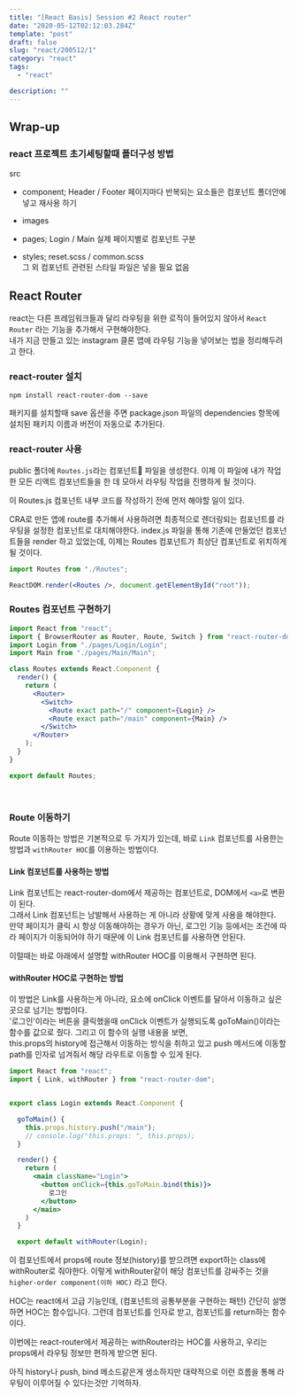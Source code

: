 ```yaml
---
title: "[React Basis] Session #2 React router"
date: "2020-05-12T02:12:03.284Z"
template: "post"
draft: false
slug: "react/200512/1"
category: "react"
tags:
  - "react"

description: ""
---
```


## Wrap-up

### react 프로젝트 초기세팅할때 폴더구성 방법

src

- component; Header / Footer
  페이지마다 반복되는 요소들은 컴포넌트 폴더안에 넣고 재사용 하기

- images

- pages; Login / Main
  실제 페이지별로 컴포넌트 구분

- styles; reset.scss / common.scss  
  그 외 컴포넌트 관련된 스타일 파일은 넣을 필요 없음

## React Router

react는 다른 프레임워크들과 달리 라우팅을 위한 로직이 들어있지 않아서
`React Router` 라는 기능을 추가해서 구현해야한다. <br>
내가 지금 만들고 있는 instagram 클론 앱에 라우팅 기능을 넣어보는 법을 정리해두려고 한다.

### react-router 설치

```
npm install react-router-dom --save
```

패키지를 설치할때 save 옵션을 주면 package.json 파일의 dependencies 항목에 설치된 패키지 이름과 버전이 자동으로 추가된다.

### react-router 사용

public 폴더에 `Routes.js`라는 컴포넌트 파일을 생성한다.
이제 이 파일에 내가 작업한 모든 리액트 컴포넌트들을 한 데 모아서 라우팅 작업을 진행하게 될 것이다.

이 Routes.js 컴포넌트 내부 코드를 작성하기 전에 먼저 해야할 일이 있다.

CRA로 만든 앱에 route를 추가해서 사용하려면 최종적으로 렌더링되는 컴포넌트를 라우팅을 설정한 컴포넌트로 대치해야한다.
index.js 파일을 통해 기존에 만들었던 컴포넌트들을 render 하고 있었는데, 이제는 Routes 컴포넌트가 최상단 컴포넌트로 위치하게 될 것이다.

```jsx
import Routes from "./Routes";

ReactDOM.render(<Routes />, document.getElementById("root"));
```

### Routes 컴포넌트 구현하기

```jsx
import React from "react";
import { BrowserRouter as Router, Route, Switch } from "react-router-dom";
import Login from "./pages/Login/Login";
import Main from "./pages/Main/Main";

class Routes extends React.Component {
  render() {
    return (
      <Router>
        <Switch>
          <Route exact path="/" component={Login} />
          <Route exact path="/main" component={Main} />
        </Switch>
      </Router>
    );
  }
}

export default Routes;
```

<br>

### Route 이동하기

Route 이동하는 방법은 기본적으로 두 가지가 있는데, 바로 `Link` 컴포넌트를 사용한는 방법과 `withRouter HOC`를 이용하는 방법이다.

#### Link 컴포넌트를 사용하는 방법

Link 컴포넌트는 react-router-dom에서 제공하는 컴포넌트로, DOM에서 `<a>`로 변환이 된다. <br>
그래서 Link 컴포넌트는 남발해서 사용하는 게 아니라 상황에 맞게 사용을 해야한다. <br>
만약 페이지가 클릭 시 항상 이동해야하는 경우가 아닌, 로그인 기능 등에서는 조건에 따라 페이지가 이동되어야 하기 때문에 이 Link 컴포넌트를 사용하면 안된다.

이럴때는 바로 아래에서 설명할 withRouter HOC를 이용해서 구현하면 된다.

#### withRouter HOC로 구현하는 방법

이 방법은 Link를 사용하는게 아니라, 요소에 onClick 이벤트를 달아서 이동하고 싶은 곳으로 넘기는 방법이다. <br>
'로그인'이라는 버튼을 클릭했을때 onClick 이벤트가 실행되도록 goToMain()이라는 함수를 값으로 줬다.
그리고 이 함수의 실행 내용을 보면, <br>
this.props의 history에 접근해서 이동하는 방식을 취하고 있고
push 메서드에 이동할 path를 인자로 넘겨줘서 해당 라우트로 이동할 수 있게 된다.

```jsx
import React from "react";
import { Link, withRouter } from "react-router-dom";


export class Login extends React.Component {

  goToMain() {
    this.props.history.push("/main");
    // console.log("this.props: ", this.props);
  }

  render() {
    return (
      <main className="Login">
        <button onClick={this.goToMain.bind(this)}>
          로그인
        </button>
      </main>
    )
  }

  export default withRouter(Login);
```

이 컴포넌트에서 props에 route 정보(history)를 받으려면 export하는 class에 withRouter로 줘야한다. 이렇게 withRouter같이 해당 컴포넌트를 감싸주는 것을 `higher-order component(이하 HOC)` 라고 한다.

HOC는 react에서 고급 기능인데, (컴포넌트의 공통부분을 구현하는 패턴) 간단히 설명하면 HOC는 함수입니다. 그런데 컴포넌트를 인자로 받고, 컴포넌트를 return하는 함수이다.

이번에는 react-router에서 제공하는 withRouter라는 HOC를 사용하고, 우리는 props에서 라우팅 정보만 편하게 받으면 된다.

아직 history나 push, bind 메소드같은게 생소하지만 대략적으로 이런 흐름을 통해 라우팅이 이루어질 수 있다는것만 기억하자.

